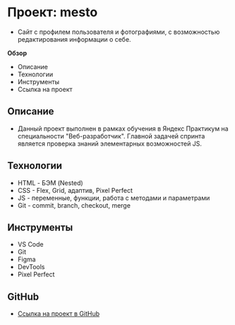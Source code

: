# Проект: mesto

- Сайт с профилем пользователя и фотографиями, с возможностью редактирования информации о себе.

**Обзор**

- Описание
- Технологии
- Инструменты
- Ссылка на проект

## Описание

- Данный проект выполнен в рамках обучения в Яндекс Практикум на специальности "Веб-разработчик".
  Главной задачей спринта является проверка знаний элементарных возможностей JS.

## Технологии

- HTML - БЭМ (Nested)
- CSS - Flex, Grid, адаптив, Pixel Perfect
- JS - переменные, функции, работа с методами и параметрами
- Git - commit, branch, checkout, merge

## Инструменты

- VS Code
- Git
- Figma
- DevTools
- Pixel Perfect

## GitHub

- [Ссылка на проект в GitHub](https://github.com/DeKolpakov/mesto)
